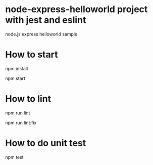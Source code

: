 # node-express-helloworld project with jest and eslint

node.js express helloworld sample

# How to start

npm install

npm start

# How to lint

npm run lint

npm run lint:fix

# How to do unit test

npm test
